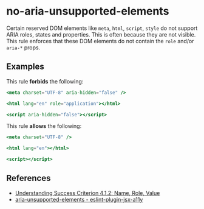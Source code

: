 # no-aria-unsupported-elements

Certain reserved DOM elements like `meta`, `html`, `script`, `style` do not support ARIA roles, states and properties. This is often because they are not visible. This rule enforces that these DOM elements do not contain the `role` and/or `aria-*` props.

## Examples

This rule **forbids** the following:

```hbs
<meta charset="UTF-8" aria-hidden="false" />
```

```hbs
<html lang="en" role="application"></html>
```

```hbs
<script aria-hidden="false"></script>
```

This rule **allows** the following:

```hbs
<meta charset="UTF-8" />
```

```hbs
<html lang="en"></html>
```

```hbs
<script></script>
```

## References

- [Understanding Success Criterion 4.1.2: Name, Role, Value](https://www.w3.org/WAI/WCAG21/Understanding/name-role-value)
- [aria-unsupported-elements - eslint-plugin-jsx-a11y](https://github.com/jsx-eslint/eslint-plugin-jsx-a11y/blob/main/docs/rules/aria-unsupported-elements.md)
